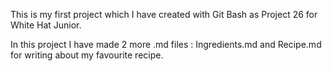 This is my first project which I have created with Git Bash as Project 26 for White Hat Junior.

In this project I have made 2 more .md files : Ingredients.md and Recipe.md for writing about my favourite recipe.